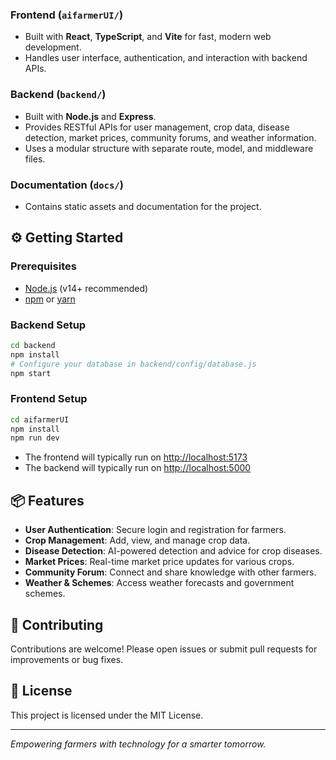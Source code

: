 
### Frontend (`aifarmerUI/`)
- Built with **React**, **TypeScript**, and **Vite** for fast, modern web development.
- Handles user interface, authentication, and interaction with backend APIs.

### Backend (`backend/`)
- Built with **Node.js** and **Express**.
- Provides RESTful APIs for user management, crop data, disease detection, market prices, community forums, and weather information.
- Uses a modular structure with separate route, model, and middleware files.

### Documentation (`docs/`)
- Contains static assets and documentation for the project.

## ⚙️ Getting Started

### Prerequisites
- [Node.js](https://nodejs.org/) (v14+ recommended)
- [npm](https://www.npmjs.com/) or [yarn](https://yarnpkg.com/)

### Backend Setup

```bash
cd backend
npm install
# Configure your database in backend/config/database.js
npm start
```

### Frontend Setup

```bash
cd aifarmerUI
npm install
npm run dev
```

- The frontend will typically run on [http://localhost:5173](http://localhost:5173)
- The backend will typically run on [http://localhost:5000](http://localhost:5000)

## 📦 Features

- **User Authentication**: Secure login and registration for farmers.
- **Crop Management**: Add, view, and manage crop data.
- **Disease Detection**: AI-powered detection and advice for crop diseases.
- **Market Prices**: Real-time market price updates for various crops.
- **Community Forum**: Connect and share knowledge with other farmers.
- **Weather & Schemes**: Access weather forecasts and government schemes.

## 🤝 Contributing

Contributions are welcome! Please open issues or submit pull requests for improvements or bug fixes.

## 📄 License

This project is licensed under the MIT License.

---

*Empowering farmers with technology for a smarter tomorrow.*